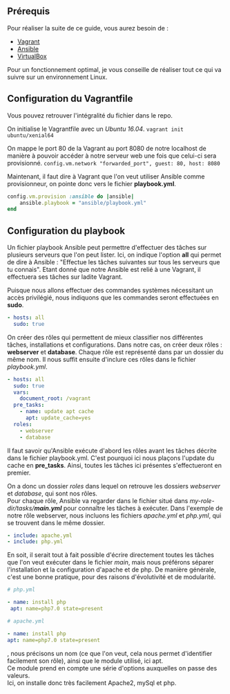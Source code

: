 ## Prérequis 

Pour réaliser la suite de ce guide, vous aurez besoin de :
- [Vagrant](https://www.vagrantup.com/downloads.html)
- [Ansible](http://docs.ansible.com/ansible/latest/installation_guide/intro_installation.html)
- [VirtualBox](https://www.virtualbox.org/wiki/Downloads)

Pour un fonctionnement optimal, je vous conseille de réaliser tout ce qui va suivre sur un environnement Linux.

## Configuration du Vagrantfile

Vous pouvez retrouver l'intégralité du fichier dans le repo.

On initialise le Vagrantfile avec un _Ubuntu 16.04_.
`vagrant init ubuntu/xenial64`

On mappe le port 80 de la Vagrant au port 8080 de notre localhost de manière à pouvoir accéder à notre serveur web une fois que celui-ci sera provisionné.
`config.vm.network "forwarded_port", guest: 80, host: 8080`

Maintenant, il faut dire à Vagrant que l'on veut utiliser Ansible comme provisionneur, on pointe donc vers le fichier **playbook.yml**.
```ruby
config.vm.provision :ansible do |ansible|
    ansible.playbook = "ansible/playbook.yml"
end
```

## Configuration du playbook

Un fichier playbook Ansible peut permettre d'effectuer des tâches sur plusieurs serveurs que l'on peut lister. Ici, on indique l'option **all** qui permet de dire à Ansible : "Effectue les tâches suivantes sur tous les serveurs que tu connais". Etant donné que notre Ansible est relié à une Vagrant, il effectuera ses tâches sur ladite Vagrant.    

Puisque nous allons effectuer des commandes systèmes nécessitant un accès privilégié, nous indiquons que les commandes seront effectuées en **sudo**.

```yaml
- hosts: all
  sudo: true
  ```

On créer des rôles qui permettent de mieux classifier nos différentes tâches, installations et configurations. Dans notre cas, on créer deux rôles : **webserver** et **database**. Chaque rôle est représenté dans par un dossier du même nom. Il nous suffit ensuite d'inclure ces rôles dans le fichier _playbook.yml_.

```yaml
- hosts: all
  sudo: true
  vars:
    document_root: /vagrant
  pre_tasks:
    - name: update apt cache
      apt: update_cache=yes
  roles:
    - webserver
    - database
```

Il faut savoir qu'Ansible exécute d'abord les rôles avant les tâches décrite dans le fichier playbook.yml. C'est pourquoi ici nous plaçons l'update du cache en **pre_tasks**. Ainsi, toutes les tâches ici présentes s'effectueront en premier. 

On a donc un dossier _roles_ dans lequel on retrouve les dossiers _webserver_ et _database_, qui sont nos rôles.   
Pour chaque rôle, Ansible va regarder dans le fichier situé dans _my-role-dir/tasks/**main.yml**_ pour connaître les tâches à exécuter. Dans l'exemple de notre rôle webserver, nous incluons les fichiers _apache.yml_ et _php.yml_, qui se trouvent dans le même dossier.

```yaml
- include: apache.yml
- include: php.yml
```

En soit, il serait tout à fait possible d'écrire directement toutes les tâches que l'on veut exécuter dans le fichier _main_, mais nous préférons séparer l'installation et la configuration d'apache et de php. De manière générale, c'est une bonne pratique, pour des raisons d'évolutivité et de modularité.

 ```yaml
# php.yml

- name: install php
  apt: name=php7.0 state=present
 ```

  ```yaml
# apache.yml

- name: install php
  apt: name=php7.0 state=present
 ```



 , nous précisons un nom (ce que l'on veut, cela nous permet d'identifier facilement son rôle), ainsi que le module utilisé, ici apt.    
Ce module prend en compte une série d'options auxquelles on passe des valeurs.   
Ici, on installe donc très facilement Apache2, mySql et php. 

